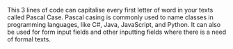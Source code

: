 This 3 lines of code can capitalise every first letter of word in your texts called Pascal Case.
Pascal casing is commonly used to name classes in programming languages, like C#, Java, JavaScript, and Python.
It can also be used for form input fields and other inputting fields where there is a need of formal texts.
